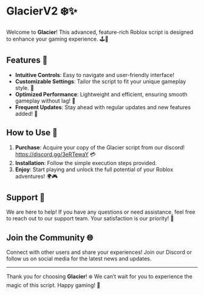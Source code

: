 # GlacierV2 ❄️✨

Welcome to **Glacier**! This advanced, feature-rich Roblox script is designed to enhance your gaming experience. 🕹️💎

## Features 🌟

- **Intuitive Controls**: Easy to navigate and user-friendly interface!
- **Customizable Settings**: Tailor the script to fit your unique gameplay style. 🎨
- **Optimized Performance**: Lightweight and efficient, ensuring smooth gameplay without lag! 🚀
- **Frequent Updates**: Stay ahead with regular updates and new features added! 🔄

## How to Use 📜

1. **Purchase**: Acquire your copy of the Glacier script from our discord! https://discord.gg/3eRTewaY 💳
2. **Installation**: Follow the simple execution steps provided.
3. **Enjoy**: Start playing and unlock the full potential of your Roblox adventures! 🌍🎮

## Support 🤝

We are here to help! If you have any questions or need assistance, feel free to reach out to our support team. Your satisfaction is our priority! 💌

## Join the Community 🌐

Connect with other users and share your experiences! Join our Discord or follow us on social media for the latest news and updates.

---

Thank you for choosing **Glacier**! ❄️ We can’t wait for you to experience the magic of this script. Happy gaming! 🎉
